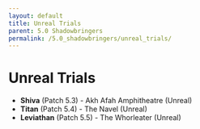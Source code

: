 ```yaml
---
layout: default
title: Unreal Trials
parent: 5.0 Shadowbringers
permalink: /5.0_shadowbringers/unreal_trials/
---
```


# Unreal Trials

- **Shiva** (Patch 5.3) - Akh Afah Amphitheatre (Unreal)
- **Titan** (Patch 5.4) - The Navel (Unreal)
- **Leviathan** (Patch 5.5) - The Whorleater (Unreal)